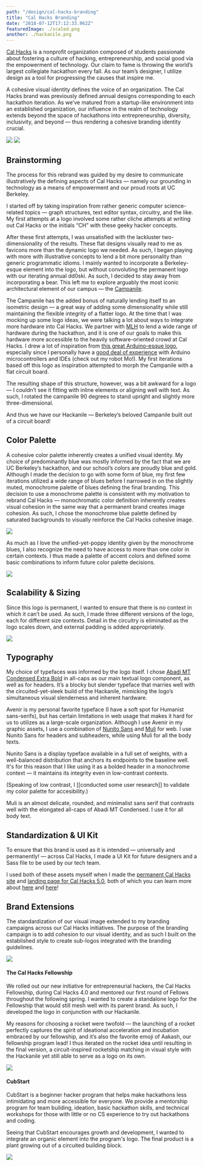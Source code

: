 ```yaml
---
path: "/design/cal-hacks-branding"
title: "Cal Hacks Branding"
date: "2018-07-12T17:12:33.962Z"
featuredImage: ./scaled.png
another: ./hackanile.png
---
```


[Cal Hacks](https://calhacks.io) is a nonprofit organization composed of students passionate about fostering a culture of hacking, entrepreneurship, and social good via the empowerment of technology. Our claim to fame is throwing the world’s largest collegiate hackathon every fall. As our team’s designer, I utilize design as a tool for progressing the causes that inspire me.

A cohesive visual identity defines the voice of an organization. The Cal Hacks brand was previously defined annual designs corresponding to each hackathon iteration. As we’ve matured from a startup-like environment into an established organization, our influence in the realm of technology extends beyond the space of hackathons into entrepreneurship, diversity, inclusivity, and beyond — thus rendering a cohesive branding identity crucial.

![](./scaled.png)
![](./hackanile.png)

## Brainstorming
The process for this rebrand was guided by my desire to communicate illustratively the defining aspects of Cal Hacks — namely our grounding in technology as a means of empowerment and our proud roots at UC Berkeley.  

I started off by taking inspiration from rather generic computer science-related topics — graph structures, text editor syntax, circuitry, and the like. My first attempts at a logo involved some rather cliche attempts at writing out Cal Hacks or the initials “CH” with these geeky hacker concepts.

After these first attempts, I was unsatisfied with the lackluster two-dimensionality of the results. These flat designs visually read to me as favicons more than the dynamic logo we needed. As such, I began playing with more with illustrative concepts to lend a bit more personality than generic programmatic idioms. I mainly wanted to incorporate a Berkeley-esque element into the logo, but without convoluting the permanent logo with our iterating annual dd0ski. As such, I decided to stay away from incorporating a bear. This left me to explore arguably the most iconic architectural element of our campus — the [Campanile](https://campanile.berkeley.edu/).

The Campanile has the added bonus of naturally lending itself to an isometric design — a great way of adding some dimensionality while still maintaining the flexible integrity of a flatter logo. At the time that I was mocking up some logo ideas, we were talking a lot about ways to integrate more hardware into Cal Hacks. We partner with [MLH](https://mlh.io/) to lend a wide range of hardware during the hackathon, and it is one of our goals to make this hardware more accessible to the heavily software-oriented crowd at Cal Hacks. I drew a lot of inspiration from [this great Arduino-esque logo](https://dribbble.com/shots/2267138-Hackathon), especially since I personally have a [good deal of experience](https://github.com/adrianababakanian/mo_code) with Arduino microcontrollers and IDEs (check out my robot Mo!). My first iterations based off this logo as inspiration attempted to morph the Campanile with a flat circuit board.

The resulting shape of this structure, however, was a bit awkward for a logo — I couldn’t see it fitting with inline elements or aligning well with text. As such, I rotated the campanile 90 degrees to stand upright and slightly more three-dimensional.

And thus we have our Hackanile — Berkeley’s beloved Campanile built out of a circuit board!

## Color Palette
A cohesive color palette inherently creates a unified visual identity. My choice of predominantly blue was mostly informed by the fact that we are UC Berkeley’s hackathon, and our school’s colors are proudly blue and gold. Although I made the decision to go with some form of blue, my first few iterations utilized a wide range of blues before I narrowed in on the slightly muted, monochrome palette of blues defining the final branding. This decision to use a monochrome palette is consistent with my motivation to rebrand Cal Hacks — monochromatic color definition inherently creates visual cohesion in the same way that a permanent brand creates image cohesion. As such, I chose the monochrome blue palette defined by saturated backgrounds to visually reinforce the Cal Hacks cohesive image.

![](./colors.png)

As much as I love the unified-yet-poppy identity given by the monochrome blues, I also recognize the need to have access to more than one color in certain contexts. I thus made a palette of accent colors and defined some basic combinations to inform future color palette decisions.

![](./full_colors.png)

## Scalability & Sizing
Since this logo is permanent, I wanted to ensure that there is no context in which it can’t be used. As such, I made three different versions of the logo, each for different size contexts. Detail in the circuitry is eliminated as the logo scales down, and external padding is added appropriately.

![](./sizes.png)

## Typography
My choice of typefaces was informed by the logo itself. I chose [Abadi MT Condensed Extra Bold](https://docs.microsoft.com/en-us/typography/font-list/abadi-mt-condensed#abadi-mt-condensed-extra-bold) in all-caps as our main textual logo component, as well as for headers. It’s a blocky but slender typeface that marries well with the circuited-yet-sleek build of the Hackanile, mimicking the logo’s simultaneous visual slenderness and inherent hardware.

Avenir is my personal favorite typeface (I have a soft spot for Humanist sans-serifs), but has certain limitations in web usage that makes it hard for us to utilizes as a large-scale organization. Although I use Avenir in my graphic assets, I use a combination of [Nunito Sans](https://fonts.google.com/specimen/Nunito+Sans) and [Muli](https://fonts.google.com/specimen/Muli) for web. I use Nunito Sans for headers and subheaders, while using Muli for all the body texts.

Nunito Sans is a display typeface available in a full set of weights, with a well-balanced distribution that anchors its endpoints to the baseline well. It's for this reason that I like using it as a bolded header in a monochrome context — it maintains its integrity even in low-contrast contexts.

(Speaking of low contrast, I [[conducted some user research]] to validate my color palette for accesibility.)

Muli is an almost delicate, rounded, and minimalist sans serif that contrasts well with the elongated all-caps of Abadi MT Condensed. I use it for all body text.

## Standardization & UI Kit
To ensure that this brand is used as it is intended — universally and permanently! — across Cal Hacks, I made a UI Kit for future designers and a Sass file to be used by our tech team.

I used both of these assets myself when I made the [permanent Cal Hacks site](https://calhacks.io) and [landing page for Cal Hacks 5.0](https://2018.calhacks.io), both of which you can learn more about [here](https://calhacks.io) and [here](https://2018.calhacks.io)!

## Brand Extensions
The standardization of our visual image extended to my branding campaigns across our Cal Hacks initiatives. The purpose of the branding campaign is to add cohesion to our visual identity, and as such I built on the established style to create sub-logos integrated with the branding guidelines.

![](./squad.png)

#### The Cal Hacks Fellowship
We rolled out our new initiative for entrepreneurial hackers, the Cal Hacks Fellowship, during Cal Hacks 4.0 and mentored our first round of Fellows throughout the following spring. I wanted to create a standalone logo for the Fellowship that would still mesh well with its parent brand. As such, I developed the logo in conjunction with our Hackanile.

My reasons for choosing a rocket were twofold — the launching of a rocket perfectly captures the spirit of ideational acceleration and incubation embraced by our fellowship, and it’s also the favorite emoji of Aakash, our fellowship program lead! I thus iterated on the rocket idea until resulting in the final version, a circuit-inspired rocketship matching in visual style with the Hackanile yet still able to serve as a logo on its own.


![](./hackanile.png)

#### CubStart
CubStart is a beginner hacker program that helps make hackathons less intimidating and more accessible for everyone. We provide a mentorship program for team building, ideation, basic hackathon skills, and technical workshops for those with little or no CS experience to try out hackathons and coding.

Seeing that CubStart encourages growth and development, I wanted to integrate an organic element into the program's logo. The final product is a plant growing out of a circuited building block.

![](./cubstart.png)
